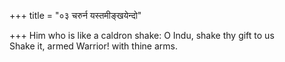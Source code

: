 +++
title = "०३ चरुर्न यस्तमीङ्खयेन्दो"

+++
Him who is like a caldron shake: O Indu, shake thy gift to us  
     Shake it, armed Warrior! with thine arms.